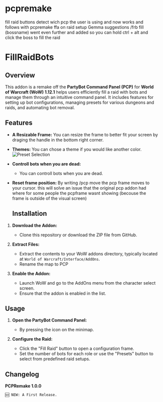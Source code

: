 # pcpremake

fill raid buttons detect wich pcp the user is using and now works and follows with pcpremake
ffa on raid setup
Gemma suggestions
/frb fill (bossname)
went even further and added so you can hold ctrl + alt and click the boss to fill the raid


# FillRaidBots

## Overview

This addon is a remake off the **PartyBot Command Panel (PCP)** for **World of Warcraft (WoW) 1.12.1** helps users efficiently fill a raid with bots and manage them through an intuitive command panel. It includes features for setting up bot configurations, managing presets for various dungeons and raids, and automating bot removal.

## Features

- **A Resizable Frame:**
   You can resize the frame to better fit your screen by draging the handle in the bottom right corner.

- **Themes:**
  You can chose a theme if you would like another color.
![Preset Selection](ScreenShots/4.jpg)
- **Controll bots when you are dead:**
  - You can controll bots when you are dead.
    
- **Reset frame position:**
  By writing /pcp move the pcp frame moves to your cursor.
  this will solve an issue that the original pcp addon had where for some people the pcpframe wasnt showing (becouse the frame is outside of the visual screen)
  
  ## Installation

1. **Download the Addon:** 
   - Clone this repository or download the ZIP file from GitHub.

2. **Extract Files:**
   - Extract the contents to your WoW addons directory, typically located at `World of Warcraft/Interface/AddOns`.
   - Rename the map to PCP

3. **Enable the Addon:**
   - Launch WoW and go to the AddOns menu from the character select screen.
   - Ensure that the addon is enabled in the list.

## Usage

1. **Open the PartyBot Command Panel:**
   - By pressing the icon on the minimap.

2. **Configure the Raid:**
   - Click the "Fill Raid" button to open a configuration frame.
   - Set the number of bots for each role or use the "Presets" button to select from predefined raid setups.



## Changelog

**PCPRemake 1.0.0**

    🆕 NEW: A First Release.



